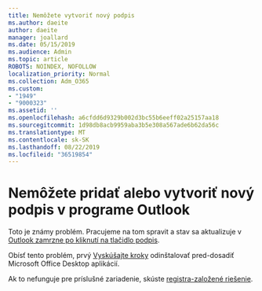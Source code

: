 ```yaml
---
title: Nemôžete vytvoriť nový podpis
ms.author: daeite
author: daeite
manager: joallard
ms.date: 05/15/2019
ms.audience: Admin
ms.topic: article
ROBOTS: NOINDEX, NOFOLLOW
localization_priority: Normal
ms.collection: Adm_O365
ms.custom:
- "1949"
- "9000323"
ms.assetid: ''
ms.openlocfilehash: a6cfdd6d9329b002d3bc55b6eeff02a25157aa18
ms.sourcegitcommit: 1d98db8acb9959aba3b5e308a567ade6b62da56c
ms.translationtype: MT
ms.contentlocale: sk-SK
ms.lasthandoff: 08/22/2019
ms.locfileid: "36519854"
---
```

# <a name="cannot-add-or-create-a-new-signature-in-outlook"></a>Nemôžete pridať alebo vytvoriť nový podpis v programe Outlook

Toto je známy problém. Pracujeme na tom spravit a stav sa aktualizuje v [Outlook zamrzne po kliknutí na tlačidlo podpis](https://support.office.com/article/c70b36c2-66ca-401c-ab45-f29a46495d02).

Obísť tento problém, prvý [Vyskúšajte kroky](https://support.office.com/article/c70b36c2-66ca-401c-ab45-f29a46495d02) odinštalovať pred-dosadiť Microsoft Office Desktop aplikácií. 

Ak to nefunguje pre príslušné zariadenie, skúste [registra-založené riešenie](https://support.office.com/article/c70b36c2-66ca-401c-ab45-f29a46495d02).